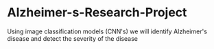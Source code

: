# Alzheimer-s-Research-Project
Using image classification models (CNN's) we will identify Alzheimer's disease and detect the severity of the disease
